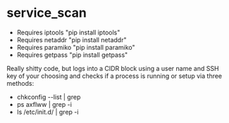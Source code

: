 service_scan
============

 - Requires iptools
"pip install iptools"
 - Requires netaddr
"pip install netaddr"
 - Requires paramiko
"pip install paramiko"
 - Requires getpass
"pip install getpass"

Really shitty code, but logs into a CIDR block using a user name and SSH key of your choosing and checks if a process is running or setup via three methods:

 - chkconfig --list | grep <pidname>
 - ps axflww | grep -i <pidname>
 - ls /etc/init.d/ | grep -i <pidname>
